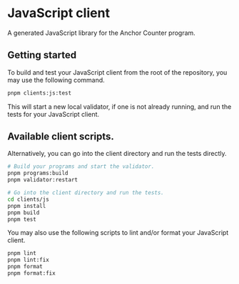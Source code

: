 # JavaScript client

A generated JavaScript library for the Anchor Counter program.

## Getting started

To build and test your JavaScript client from the root of the repository, you may use the following command.

```sh
pnpm clients:js:test
```

This will start a new local validator, if one is not already running, and run the tests for your JavaScript client.

## Available client scripts.

Alternatively, you can go into the client directory and run the tests directly.

```sh
# Build your programs and start the validator.
pnpm programs:build
pnpm validator:restart

# Go into the client directory and run the tests.
cd clients/js
pnpm install
pnpm build
pnpm test
```

You may also use the following scripts to lint and/or format your JavaScript client.

```sh
pnpm lint
pnpm lint:fix
pnpm format
pnpm format:fix
```

